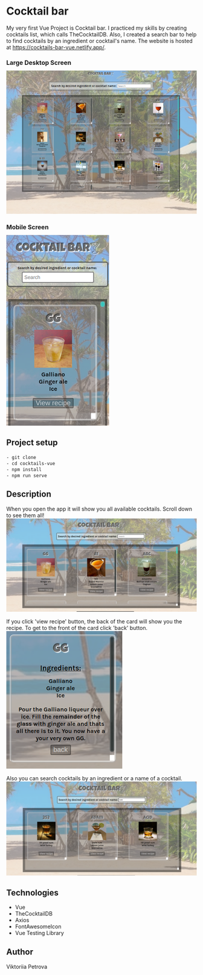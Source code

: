 # Cocktail bar
My very first Vue Project is Cocktail bar. I practiced my skills by creating cocktails list, which calls TheCocktailDB. Also, I created a search bar to help to find cocktails by an ingredient or cocktail's name.
The website is hosted at https://cocktails-bar-vue.netlify.app/.

<div>
    <h1 style="font-size:16px;">Large Desktop Screen</h1>
    <img src="./src/components/Images/large-desktop.png" />
</div>

<div>
    <h1 style="font-size:16px;">Mobile Screen</h1>
    <img src="./src/components/Images/mobile.png" />
</div>

## Project setup
```
- git clone
- cd cocktails-vue
- npm install
- npm run serve
```
## Description

When you open the app it will show you all available cocktails. Scroll down to see them all! 
 <img src="./src/components/Images/main.png" />

If you click 'view recipe' button, the back of the card will show you the recipe. To get to the front of the card click 'back' button. 
 <img src="./src/components/Images/ingredients.png" />

Also you can search cocktails by an ingredient or a name of a cocktail.
 <img src="./src/components/Images/search.png" />

## Technologies

- Vue
- TheCocktailDB
- Axios
- FontAwesomeIcon
- Vue Testing Library

## Author

Viktoriia Petrova
